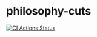 # philosophy-cuts

[![CI Actions Status](https://github.com/mitchelldyer01/philosophy-cuts/workflows/CI/badge.svg)](https://github.com/mitchelldyer01/philosophy-cuts/actions)